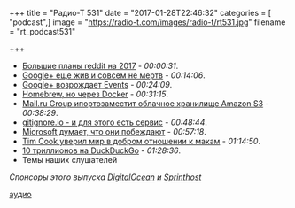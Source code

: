 +++
title = "Радио-Т 531"
date = "2017-01-28T22:46:32"
categories = [ "podcast",]
image = "https://radio-t.com/images/radio-t/rt531.jpg"
filename = "rt_podcast531"

+++

- [Большие планы reddit на 2017](https://www.reddit.com/r/announcements/comments/5q4qmg/out_with_2016_in_with_2017/) - *00:00:31*.
- [Google+ еще жив и совсем не мертв](http://mashable.com/2017/01/18/who-is-using-google-plus-anyway/) - *00:14:06*.
- [Google+ возрождает Events](https://www.engadget.com/2017/01/17/google-plus-events-comments-photo-zoom/) - *00:24:09*.
- [Homebrew, но через Docker](https://github.com/bfirsh/whalebrew) - *00:31:15*.
- [Mail.ru Group ипортозаместит облачное хранилище Amazon S3](https://roem.ru/26-01-2017/241504/mail-ru-group-amazon/) - *00:38:29*.
- [gitignore.io  - и для этого есть сервис](https://www.gitignore.io) - *00:48:44*.
- [Microsoft думает, что они побеждают](http://www.cultofmac.com/464316/microsoft-says-winning-latest-war-macs/) - *00:57:18*.
- [Tim Cook уверил мир в добром отношении к макам](https://techcrunch.com/2016/12/19/apples-tim-cook-assures-employees-that-it-is-committed-to-the-mac-and-that-great-desktops-are-coming/) - *01:14:50*.
- [10 триллионов на DuckDuckGo](https://spreadprivacy.com/10-billion-fc7808c91343?gi=64a4e9860df5) - *01:28:36*.
- Темы наших слушателей

_Спонсоры этого выпуска [DigitalOcean](https://www.digitalocean.com) и [Sprinthost](https://sprintbox.ru)_

[аудио](http://cdn.radio-t.com/rt_podcast531.mp3)
<audio src="http://cdn.radio-t.com/rt_podcast531.mp3" preload="none"></audio>